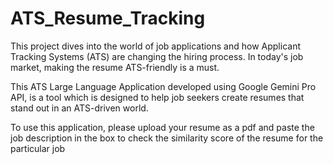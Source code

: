 # ATS_Resume_Tracking 

This project dives into the world of job applications and how Applicant Tracking Systems (ATS) are changing the hiring process. In today's job market, making the resume ATS-friendly is a must. 

This ATS Large Language Application developed using Google Gemini Pro API, is a tool which is designed to help job seekers create resumes that stand out in an ATS-driven world.

To use this application, please upload your resume as a pdf and paste the job description in the box to check the similarity score of the resume for the particular job
